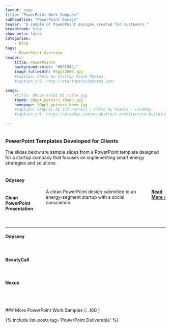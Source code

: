 ```yaml
---
layout: page
title: "PowerPoint Work Samples"
subheadline: "PowerPoint Design"
teaser: "A sample of PowerPoint designs created for customers."
breadcrumb: true
show_meta: false
categories:
    - Blog
tags:
    - PowerPoint Overview
header:
    title: PowerPoints
    background-color: "#EFC94C;"
    image_fullwidth: 05ppt2000.jpg
    #caption: Photo by Startup Stock Photos.
    #caption_url: http://startupstockphotos.com/

image:
    #title: 99com_enl01_01_title.jpg
    thumb: 99ppt_pptovrv_thumb.jpg
    homepage: 99ppt_pptovrv_home.jpg
    #caption: Graphic by Jim Farrell | Photo by Pexels - Pixabay.
    #caption_url: https://pixabay.com/en/abstract-architecture-building-1851115/

---
```

<!--more-->
<p style="margin:0;"><img src="{{ site.urlimg }}99ppt_pptovrv_title.jpg" alt=""></p>

### PowerPoint Templates Developed for Clients
The slides below are sample slides from a PowerPoint template designed for a startup company that focuses on implementing smart energy strategies and solutions.
<br><br>


<!--PPT 01-->
#### Odyssey

<div class="row" >
  <div class="medium-4 medium columns t30">
      <p style="margin:0;"><img src="{{ site.urlimg }}99ppt_odys_widget.jpg" alt=""></p>
  </div><!-- /.medium-4.columns -->
  <div class="medium-7 columns t30">
      <h4>Clean PowerPoint Presentation</h4>
      <p style="margin:0;">A clean PowerPoint design submitted to an energy-segment startup with a social conscience.</p>
      <p style="margin:0;"><a href="http://mojo-web.com/blog/pptodys/"><strong>Read More&nbsp;›</strong></a></p>
  </div><!-- /.medium-8.columns -->
</div><!-- /.row -->
<br>
<hr>

<!--PPT 01-->
#### Odyssey
<p style="margin:0;"><img src="{{ site.urlimg }}99ppt_odys_widget.jpg" alt=""></p>
<!--<p style="margin:0;"><a href="https://pixabay.com/en/abstract-architecture-building-1851115/"><small>Graphic by Jim Farrell | Photo by Pexels - Pixabay.</small></a></p>-->
<br>


<!--PPT 02-->
#### BeautyCall
<p style="margin:0;"><img src="{{ site.urlimg }}99ppt_bc_widget.jpg" alt=""></p>
<!--<p style="margin:0;"><a href="https://pixabay.com/en/abstract-architecture-building-1851115/"><small>Graphic by Jim Farrell | Photo by Pexels - Pixabay.</small></a></p>-->
<br>

<!--PPT 03-->
#### Nexus
<p style="margin:0;"><img src="{{ site.urlimg }}99ppt_nex_widget.jpg" alt=""></p>
<!--<p style="margin:0;"><a href="https://pixabay.com/en/abstract-architecture-building-1851115/"><small>Graphic by Jim Farrell | Photo by Pexels - Pixabay.</small></a></p>-->
<br>


<br>
<br>
### More PowerPoint Work Samples
{: .t60 }

{% include list-posts tag='PowerPoint Deliverable' %}
